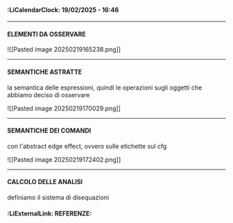 #### :LiCalendarClock:  19/02/2025 - 16:46



---
#### ELEMENTI DA OSSERVARE

![[Pasted image 20250219165238.png]]


---
#### SEMANTICHE ASTRATTE

la semantica delle espressioni, quindi le operazioni sugli oggetti che abbiamo deciso di osservare

![[Pasted image 20250219170029.png]]


---
#### SEMANTICHE DEI COMANDI

con l'abstract edge effect, ovvero sulle etichette sul cfg

![[Pasted image 20250219172402.png]]

---
#### CALCOLO DELLE ANALISI

definiamo il sistema di disequazioni



#### :LiExternalLink: REFERENZE: